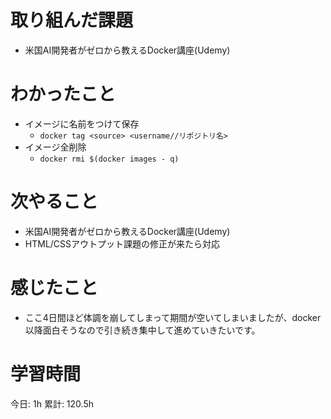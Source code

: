 # 取り組んだ課題 
- 米国AI開発者がゼロから教えるDocker講座(Udemy)
# わかったこと   
- イメージに名前をつけて保存
    - `docker tag <source> <username//リポジトリ名>`
- イメージ全削除
    - `docker rmi $(docker images - q)`
# 次やること
- 米国AI開発者がゼロから教えるDocker講座(Udemy)
- HTML/CSSアウトプット課題の修正が来たら対応
# 感じたこと
- ここ4日間ほど体調を崩してしまって期間が空いてしまいましたが、docker以降面白そうなので引き続き集中して進めていきたいです。

# 学習時間  
今日: 1h 
累計: 120.5h 

